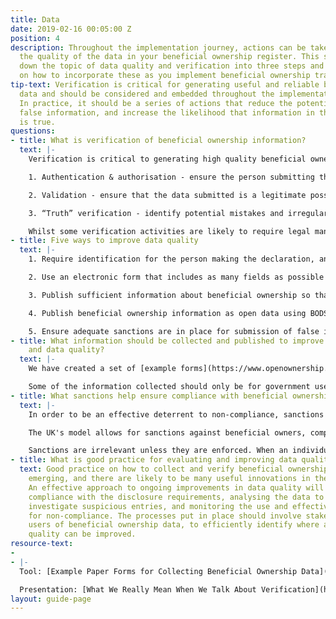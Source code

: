 ```yaml
---
title: Data
date: 2019-02-16 00:05:00 Z
position: 4
description: Throughout the implementation journey, actions can be taken to improve
  the quality of the data in your beneficial ownership register. This section breaks
  down the topic of data quality and verification into three steps and offers guidance
  on how to incorporate these as you implement beneficial ownership transparency.
tip-text: Verification is critical for generating useful and reliable beneficial ownership
  data and should be considered and embedded throughout the implementation journey.
  In practice, it should be a series of actions that reduce the potential for submitting
  false information, and increase the likelihood that information in the register
  is true.
questions:
- title: What is verification of beneficial ownership information?
  text: |-
    Verification is critical to generating high quality beneficial ownership information, but the term is used to mean many different types of checks and processes. Based on our research, we break down verification into three steps, to be taken together: authentication and authorisation, validation and truth verification. Understanding these steps can help design measures to improve data quality.

    1. Authentication & authorisation - ensure the person submitting the information is who they say they are and that they are authorised to make the declaration

    2. Validation - ensure that the data submitted is a legitimate possible value

    3. “Truth” verification - identify potential mistakes and irregularities in the data, which may indicate that the statement made is not true, and publish the data openly so that others can also do so.

    Whilst some verification activities are likely to require legal mandate, others can be adopted by making technical, system design or workflow changes. You can view our conference presentation [What We Really Mean When We Talk About Verification](https://drive.google.com/open?id=18QDrK_NtbQ2gjFWQznnAANazcfCOvPi1) and we will shortly publish a working paper, What We Really Mean by Verification and How It Can be Done, which will provide practical examples that can be applied at each of the three steps.
- title: Five ways to improve data quality
  text: |-
    1. Require identification for the person making the declaration, and the beneficial owner themselves, and where practical check this against existing government data to validate they are real people. This increases the risks associated with submitting false information, provided sanctions are present and enforced.

    2. Use an electronic form that includes as many fields as possible from our [example paper forms](https://www.openownership.org/uploads/oo-example-paper-forms.pdf), and incorporate validation to constrain the responses that can be entered to certain fields (such as address, zip code, date of birth).

    3. Publish sufficient information about beneficial ownership so that people can identify them - e.g. publish unique identifiers for each beneficial owner in the system, and contact address, month and year of birth.

    4. Publish beneficial ownership information as open data using BODS so that others can easily use it and link it to other datasets.

    5. Ensure adequate sanctions are in place for submission of false information, and that these are enforced in practice.
- title: What information should be collected and published to improve verification
    and data quality?
  text: |-
    We have created a set of [example forms](https://www.openownership.org/uploads/oo-example-paper-forms.pdf) that include the information that we recommend companies should complete when declaring their beneficial ownership to a national register. These can be adapted to collect information using paper forms, or it can be transferred to an electronic system (see [Systems](https://www.openownership.org/guide/systems/) section).

    Some of the information collected should only be for government use and should not be publicly published (for example, a taxpayer number to check identification). Other information should be published openly (for example, name of the beneficial owner). However, there is no one-size-fits-all approach to beneficial ownership transparency and the information you collect will depend on the intended policy impact and wider legal framework.
- title: What sanctions help ensure compliance with beneficial ownership transparency?
  text: |-
    In order to be an effective deterrent to non-compliance, sanctions must be sufficiently harsh to outweigh the perceived benefits of non-compliance, whilst being proportionate within a country’s overall legal framework.

    The UK's model allows for sanctions against beneficial owners, companies and company officers. The sanctions include imprisonment for up to 12 months (or two years if convicted on indictment), a fine, or both and the ability to strike off any companies that default on their obligations to report to the register. See the [legislation](https://www.legislation.gov.uk/ukpga/2006/46/part/21A) for details.

    Sanctions are irrelevant unless they are enforced. When an individual does not cooperate with disclosure requirements, a company should be able to sanction a beneficial owner or an individual suspected of being a beneficial owner, by restricting their right to sell or otherwise benefit from the legal ownership of their shares. See the UK [legislation](http://www.legislation.gov.uk/uksi/2016/339/part/5/made) for an example.
- title: What is good practice for evaluating and improving data quality?
  text: Good practice on how to collect and verify beneficial ownership data is still
    emerging, and there are likely to be many useful innovations in the coming years.
    An effective approach to ongoing improvements in data quality will include monitoring
    compliance with the disclosure requirements, analysing the data to identify and
    investigate suspicious entries, and monitoring the use and effectiveness of sanctions
    for non-compliance. The processes put in place should involve stakeholders, including
    users of beneficial ownership data, to efficiently identify where and how data
    quality can be improved.
resource-text:
- 
- |-
  Tool: [Example Paper Forms for Collecting Beneficial Ownership Data](https://www.openownership.org/uploads/oo-example-paper-forms.pdf)

  Presentation: [What We Really Mean When We Talk About Verification](https://drive.google.com/open?id=18QDrK_NtbQ2gjFWQznnAANazcfCOvPi1)
layout: guide-page
---
```


